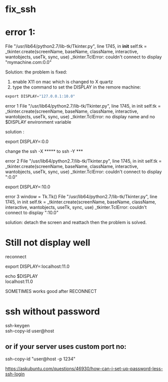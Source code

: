 # fix_ssh
# error 1:  
 File "/usr/lib64/python2.7/lib-tk/Tkinter.py", line 1745, in __init__
    self.tk = _tkinter.create(screenName, baseName, className, interactive, wantobjects, useTk, sync, use)
_tkinter.TclError: couldn't connect to display "mymachine.com:0.0"


Solution:
the problem is fixed:
1. enable X11 on mac which is changed to X quartz
2. type the command to set the DISPLAY in the remore machine:
```python
export DISPLAY="127.0.0.1:10.0"
```



error 1
File "/usr/lib64/python2.7/lib-tk/Tkinter.py", line 1745, in init self.tk = _tkinter.create(screenName, baseName, className, interactive, wantobjects, useTk, sync, use) _tkinter.TclError: no display name and no $DISPLAY environment variable

solution :

export DISPLAY=:0.0

change the ssh -X ***** to ssh -Y ***

error 2
File "/usr/lib64/python2.7/lib-tk/Tkinter.py", line 1745, in init self.tk = _tkinter.create(screenName, baseName, className, interactive, wantobjects, useTk, sync, use) _tkinter.TclError: couldn't connect to display ":0.0"

export DISPLAY=:10.0

error 3
window = Tk.Tk() File "/usr/lib64/python2.7/lib-tk/Tkinter.py", line 1745, in init self.tk = _tkinter.create(screenName, baseName, className, interactive, wantobjects, useTk, sync, use) _tkinter.TclError: couldn't connect to display ":10.0"

solution: detach the screen and reattach then the problem is solved.


# Still not display well

reconnect

export DISPLAY=:localhost:11.0

echo $DISPLAY  
localhost:11.0  

SOMETIMES  works good after RECONNECT  

# ssh without password  
ssh-keygen  
ssh-copy-id user@host  
## or if your server uses custom port no:  
ssh-copy-id "user@host -p 1234" 

https://askubuntu.com/questions/46930/how-can-i-set-up-password-less-ssh-login

